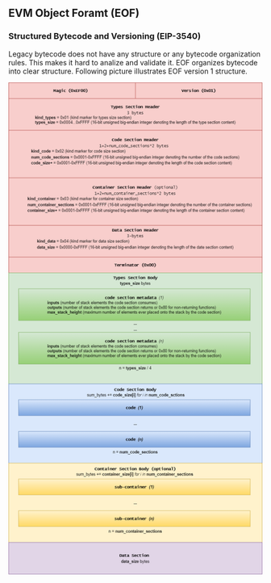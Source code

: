 ## EVM Object Foramt (EOF) 

### Structured Bytecode and Versioning (EIP-3540)

Legacy bytecode does not have any structure or any bytecode organization rules. This makes it hard to analize and validate it. EOF organizes bytecode into clear structure. Following picture illustrates EOF version 1 structure.

![Container Structure](/assets/eof_container.png)






